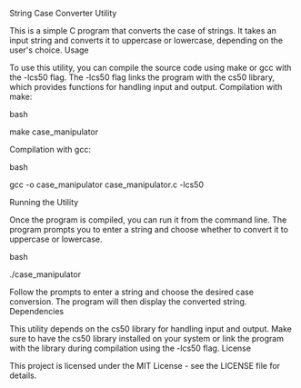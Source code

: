 String Case Converter Utility

This is a simple C program that converts the case of strings. It takes an input string and converts it to uppercase or lowercase, depending on the user's choice.
Usage

To use this utility, you can compile the source code using make or gcc with the -lcs50 flag. The -lcs50 flag links the program with the cs50 library, which provides functions for handling input and output.
Compilation with make:

bash

make case_manipulator

Compilation with gcc:

bash

gcc -o case_manipulator case_manipulator.c -lcs50

Running the Utility

Once the program is compiled, you can run it from the command line. The program prompts you to enter a string and choose whether to convert it to uppercase or lowercase.

bash

./case_manipulator

Follow the prompts to enter a string and choose the desired case conversion. The program will then display the converted string.
Dependencies

This utility depends on the cs50 library for handling input and output. Make sure to have the cs50 library installed on your system or link the program with the library during compilation using the -lcs50 flag.
License

This project is licensed under the MIT License - see the LICENSE file for details.

